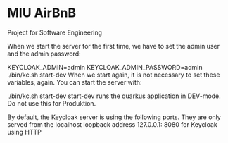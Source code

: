 # MIU AirBnB


Project for Software Engineering

When we start the server for the first time, we have to set the admin user and the admin password:

KEYCLOAK_ADMIN=admin KEYCLOAK_ADMIN_PASSWORD=admin ./bin/kc.sh start-dev
When we start again, it is not necessary to set these variables, again. You can start the server with:

./bin/kc.sh start-dev
start-dev runs the quarkus application in DEV-mode. Do not use this for Produktion.

By default, the Keycloak server is using the following ports. They are only served from the localhost loopback address 127.0.0.1:
8080 for Keycloak using HTTP
